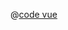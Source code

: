 <ClientOnly>
  <common-code-view name="starter-standard-style-imports" :is-code-view="false"/>
</ClientOnly>

@[code vue](../.vuepress/components/map/starter/standard-style/imports.vue)
